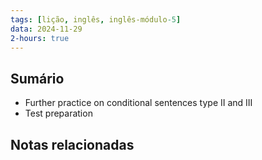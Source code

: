 ```yaml
---
tags: [lição, inglês, inglês-módulo-5]
data: 2024-11-29
2-hours: true
---
```


## Sumário
- Further practice on conditional sentences type II and III
- Test preparation
## Notas relacionadas